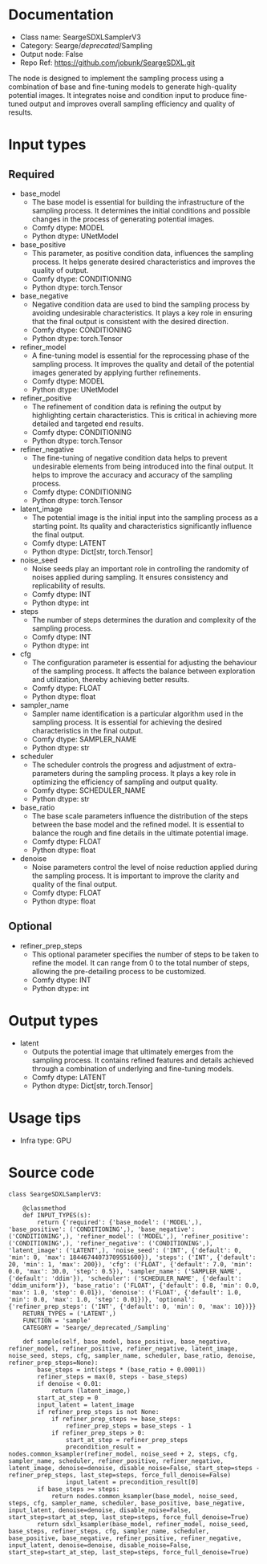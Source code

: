 # Documentation
- Class name: SeargeSDXLSamplerV3
- Category: Searge/_deprecated_/Sampling
- Output node: False
- Repo Ref: https://github.com/jobunk/SeargeSDXL.git

The node is designed to implement the sampling process using a combination of base and fine-tuning models to generate high-quality potential images. It integrates noise and condition input to produce fine-tuned output and improves overall sampling efficiency and quality of results.

# Input types
## Required
- base_model
    - The base model is essential for building the infrastructure of the sampling process. It determines the initial conditions and possible changes in the process of generating potential images.
    - Comfy dtype: MODEL
    - Python dtype: UNetModel
- base_positive
    - This parameter, as positive condition data, influences the sampling process. It helps generate desired characteristics and improves the quality of output.
    - Comfy dtype: CONDITIONING
    - Python dtype: torch.Tensor
- base_negative
    - Negative condition data are used to bind the sampling process by avoiding undesirable characteristics. It plays a key role in ensuring that the final output is consistent with the desired direction.
    - Comfy dtype: CONDITIONING
    - Python dtype: torch.Tensor
- refiner_model
    - A fine-tuning model is essential for the reprocessing phase of the sampling process. It improves the quality and detail of the potential images generated by applying further refinements.
    - Comfy dtype: MODEL
    - Python dtype: UNetModel
- refiner_positive
    - The refinement of condition data is refining the output by highlighting certain characteristics. This is critical in achieving more detailed and targeted end results.
    - Comfy dtype: CONDITIONING
    - Python dtype: torch.Tensor
- refiner_negative
    - The fine-tuning of negative condition data helps to prevent undesirable elements from being introduced into the final output. It helps to improve the accuracy and accuracy of the sampling process.
    - Comfy dtype: CONDITIONING
    - Python dtype: torch.Tensor
- latent_image
    - The potential image is the initial input into the sampling process as a starting point. Its quality and characteristics significantly influence the final output.
    - Comfy dtype: LATENT
    - Python dtype: Dict[str, torch.Tensor]
- noise_seed
    - Noise seeds play an important role in controlling the randomity of noises applied during sampling. It ensures consistency and replicability of results.
    - Comfy dtype: INT
    - Python dtype: int
- steps
    - The number of steps determines the duration and complexity of the sampling process.
    - Comfy dtype: INT
    - Python dtype: int
- cfg
    - The configuration parameter is essential for adjusting the behaviour of the sampling process. It affects the balance between exploration and utilization, thereby achieving better results.
    - Comfy dtype: FLOAT
    - Python dtype: float
- sampler_name
    - Sampler name identification is a particular algorithm used in the sampling process. It is essential for achieving the desired characteristics in the final output.
    - Comfy dtype: SAMPLER_NAME
    - Python dtype: str
- scheduler
    - The scheduler controls the progress and adjustment of extra-parameters during the sampling process. It plays a key role in optimizing the efficiency of sampling and output quality.
    - Comfy dtype: SCHEDULER_NAME
    - Python dtype: str
- base_ratio
    - The base scale parameters influence the distribution of the steps between the base model and the refined model. It is essential to balance the rough and fine details in the ultimate potential image.
    - Comfy dtype: FLOAT
    - Python dtype: float
- denoise
    - Noise parameters control the level of noise reduction applied during the sampling process. It is important to improve the clarity and quality of the final output.
    - Comfy dtype: FLOAT
    - Python dtype: float
## Optional
- refiner_prep_steps
    - This optional parameter specifies the number of steps to be taken to refine the model. It can range from 0 to the total number of steps, allowing the pre-detailing process to be customized.
    - Comfy dtype: INT
    - Python dtype: int

# Output types
- latent
    - Outputs the potential image that ultimately emerges from the sampling process. It contains refined features and details achieved through a combination of underlying and fine-tuning models.
    - Comfy dtype: LATENT
    - Python dtype: Dict[str, torch.Tensor]

# Usage tips
- Infra type: GPU

# Source code
```
class SeargeSDXLSamplerV3:

    @classmethod
    def INPUT_TYPES(s):
        return {'required': {'base_model': ('MODEL',), 'base_positive': ('CONDITIONING',), 'base_negative': ('CONDITIONING',), 'refiner_model': ('MODEL',), 'refiner_positive': ('CONDITIONING',), 'refiner_negative': ('CONDITIONING',), 'latent_image': ('LATENT',), 'noise_seed': ('INT', {'default': 0, 'min': 0, 'max': 18446744073709551600}), 'steps': ('INT', {'default': 20, 'min': 1, 'max': 200}), 'cfg': ('FLOAT', {'default': 7.0, 'min': 0.0, 'max': 30.0, 'step': 0.5}), 'sampler_name': ('SAMPLER_NAME', {'default': 'ddim'}), 'scheduler': ('SCHEDULER_NAME', {'default': 'ddim_uniform'}), 'base_ratio': ('FLOAT', {'default': 0.8, 'min': 0.0, 'max': 1.0, 'step': 0.01}), 'denoise': ('FLOAT', {'default': 1.0, 'min': 0.0, 'max': 1.0, 'step': 0.01})}, 'optional': {'refiner_prep_steps': ('INT', {'default': 0, 'min': 0, 'max': 10})}}
    RETURN_TYPES = ('LATENT',)
    FUNCTION = 'sample'
    CATEGORY = 'Searge/_deprecated_/Sampling'

    def sample(self, base_model, base_positive, base_negative, refiner_model, refiner_positive, refiner_negative, latent_image, noise_seed, steps, cfg, sampler_name, scheduler, base_ratio, denoise, refiner_prep_steps=None):
        base_steps = int(steps * (base_ratio + 0.0001))
        refiner_steps = max(0, steps - base_steps)
        if denoise < 0.01:
            return (latent_image,)
        start_at_step = 0
        input_latent = latent_image
        if refiner_prep_steps is not None:
            if refiner_prep_steps >= base_steps:
                refiner_prep_steps = base_steps - 1
            if refiner_prep_steps > 0:
                start_at_step = refiner_prep_steps
                precondition_result = nodes.common_ksampler(refiner_model, noise_seed + 2, steps, cfg, sampler_name, scheduler, refiner_positive, refiner_negative, latent_image, denoise=denoise, disable_noise=False, start_step=steps - refiner_prep_steps, last_step=steps, force_full_denoise=False)
                input_latent = precondition_result[0]
        if base_steps >= steps:
            return nodes.common_ksampler(base_model, noise_seed, steps, cfg, sampler_name, scheduler, base_positive, base_negative, input_latent, denoise=denoise, disable_noise=False, start_step=start_at_step, last_step=steps, force_full_denoise=True)
        return sdxl_ksampler(base_model, refiner_model, noise_seed, base_steps, refiner_steps, cfg, sampler_name, scheduler, base_positive, base_negative, refiner_positive, refiner_negative, input_latent, denoise=denoise, disable_noise=False, start_step=start_at_step, last_step=steps, force_full_denoise=True)
```
